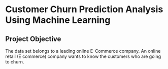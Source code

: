 # Customer Churn Prediction Analysis Using Machine Learning

## Project Objective
The data set belongs to a leading online E-Commerce company. An online retail (E commerce) company wants to know the customers who are going to churn.
